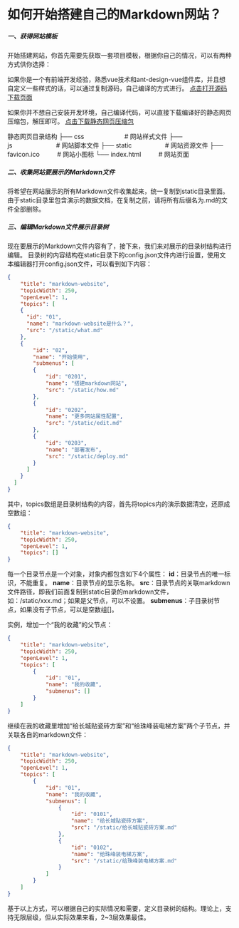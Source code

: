 # 如何开始搭建自己的Markdown网站？

##### 一、获得网站模板

开始搭建网站，你首先需要先获取一套项目模板，根据你自己的情况，可以有两种方式供你选择：

如果你是一个有前端开发经验，熟悉vue技术和ant-design-vue组件库，并且想自定义一些样式的话，可以通过复制源码，自己编译的方式进行。
<a href="https://github.com/softwaiter/markdown-website" target="_blank">点击打开源码下载页面</a>

如果你并不想自己安装开发环境，自己编译代码，可以直接下载编译好的静态网页压缩包，解压即可。
<a href="http://www.baidu.com">点击下载静态网页压缩包</a>

静态网页目录结构
├── css&nbsp;&nbsp;&nbsp;&nbsp;&nbsp;&nbsp;&nbsp;&nbsp;&nbsp;&nbsp;&nbsp;&nbsp;&nbsp;&nbsp;&nbsp;&nbsp;&nbsp;&nbsp;&nbsp;&nbsp;&nbsp;&nbsp;&nbsp;# 网站样式文件
├── js&nbsp;&nbsp;&nbsp;&nbsp;&nbsp;&nbsp;&nbsp;&nbsp;&nbsp;&nbsp;&nbsp;&nbsp;&nbsp;&nbsp;&nbsp;&nbsp;&nbsp;&nbsp;&nbsp;&nbsp;&nbsp;&nbsp;&nbsp;&nbsp;&nbsp;# 网站脚本文件
├── static&nbsp;&nbsp;&nbsp;&nbsp;&nbsp;&nbsp;&nbsp;&nbsp;&nbsp;&nbsp;&nbsp;&nbsp;&nbsp;&nbsp;&nbsp;&nbsp;&nbsp;&nbsp;&nbsp;# 网站资源文件
├── favicon.ico&nbsp;&nbsp;&nbsp;&nbsp;&nbsp;&nbsp;&nbsp;&nbsp;&nbsp;&nbsp;# 网站小图标
└── index.html&nbsp;&nbsp;&nbsp;&nbsp;&nbsp;&nbsp;&nbsp;&nbsp;&nbsp;&nbsp;# 网站页面

##### 二、收集网站要展示的Markdown文件
将希望在网站展示的所有Markdown文件收集起来，统一复制到static目录里面。
由于static目录里包含演示的数据文档，在复制之前，请将所有后缀名为.md的文件全部删除。

##### 三、编辑Markdown文件展示目录树
现在要展示的Markdown文件内容有了，接下来，我们来对展示的目录树结构进行编辑。
目录树的内容结构在static目录下的config.json文件内进行设置，使用文本编辑器打开config.json文件，可以看到如下内容：

```json
{
    "title": "markdown-website",
    "topicWidth": 250,
    "openLevel": 1,
    "topics": [
    {
      "id": "01",
      "name": "markdown-website是什么？",
      "src": "/static/what.md"
    },
    {
        "id": "02",
        "name": "开始使用",
        "submenus": [
        {
            "id": "0201",
            "name": "搭建markdown网站",
            "src": "/static/how.md"
        },
        {
            "id": "0202",
            "name": "更多网站属性配置",
            "src": "/static/edit.md"
        },
        {
            "id": "0203",
            "name": "部署发布",
            "src": "/static/deploy.md"
        }
      ]
    }
  ]
}
```

其中，topics数组是目录树结构的内容，首先将topics内的演示数据清空，还原成空数组：
```json
{
    "title": "markdown-website",
    "topicWidth": 250,
    "openLevel": 1,
    "topics": []
}
```

每一个目录节点是一个对象，对象内都包含如下4个属性：
<b>id</b>：目录节点的唯一标识，不能重复。
<b>name</b>：目录节点的显示名称。
<b>src</b>：目录节点的关联markdown文件路径，即我们前面复制到static目录的markdown文件，如：/static/xxx.md；如果是父节点，可以不设置。
<b>submenus</b>：子目录树节点，如果没有子节点，可以是空数组[]。

实例，增加一个“我的收藏”的父节点：
```json
{
    "title": "markdown-website",
    "topicWidth": 250,
    "openLevel": 1,
    "topics": [
        {
            "id": "01",
            "name": "我的收藏",
            "submenus": []
        }
    ]
}
```

继续在我的收藏里增加“给长城贴瓷砖方案”和“给珠峰装电梯方案”两个子节点，并关联各自的markdown文件：
```json
{
    "title": "markdown-website",
    "topicWidth": 250,
    "openLevel": 1,
    "topics": [
        {
            "id": "01",
            "name": "我的收藏",
            "submenus": [
                {
                    "id": "0101",
                    "name": "给长城贴瓷砖方案",
                    "src": "/static/给长城贴瓷砖方案.md"
                },
                {
                    "id": "0102",
                    "name": "给珠峰装电梯方案",
                    "src": "/static/给珠峰装电梯方案.md"
                }
            ]
        }
    ]
}
```

基于以上方式，可以根据自己的实际情况和需要，定义目录树的结构。理论上，支持无限层级，但从实际效果来看，2~3层效果最佳。